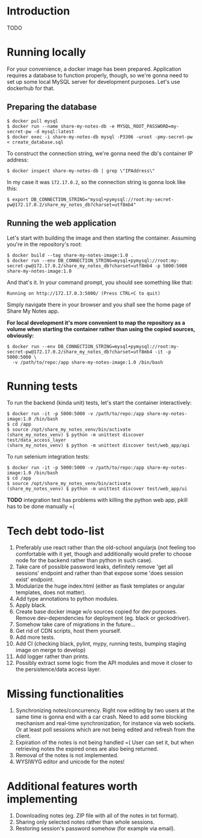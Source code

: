 # Introduction

TODO

# Running locally

For your convenience, a docker image has been prepared. Application requires a database to function properly,
though, so we're gonna need to set up some local MySQL server for development purposes. Let's use dockerhub for that.

## Preparing the database

```
$ docker pull mysql
$ docker run --name share-my-notes-db -e MYSQL_ROOT_PASSWORD=my-secret-pw -d mysql:latest
$ docker exec -i share-my-notes-db mysql -P3306 -uroot -pmy-secret-pw < create_database.sql
```

To construct the connection string, we're gonna need the db's container IP address:

```
$ docker inspect share-my-notes-db | grep \"IPAddress\"
```

In my case it was `172.17.0.2`, so the connection string is gonna look like this:

```
$ export DB_CONNECTION_STRING="mysql+pymysql://root:my-secret-pw@172.17.0.2/share_my_notes_db?charset=utf8mb4"
```

## Running the web application

Let's start with building the image and then starting the container. Assuming you're in the repository's root:

```
$ docker build --tag share-my-notes-image:1.0 .
$ docker run --env DB_CONNECTION_STRING=mysql+pymysql://root:my-secret-pw@172.17.0.2/share_my_notes_db?charset=utf8mb4 -p 5000:5000 share-my-notes-image:1.0
```

And that's it. In your command prompt, you should see something like that:

```
Running on http://172.17.0.3:5000/ (Press CTRL+C to quit)
```

Simply navigate there in your browser and you shall see the home page of Share My Notes app.

**For local development it's more convenient to map the repository as a volume when starting the container rather than using the copied sources, obviously:**
```
$ docker run --env DB_CONNECTION_STRING=mysql+pymysql://root:my-secret-pw@172.17.0.2/share_my_notes_db?charset=utf8mb4 -it -p 5000:5000 \
  -v /path/to/repo:/app share-my-notes-image:1.0 /bin/bash
```

# Running tests

To run the backend (kinda unit) tests, let's start the container interactively:

```
$ docker run -it -p 5000:5000 -v /path/to/repo:/app share-my-notes-image:1.0 /bin/bash
$ cd /app
$ source /opt/share_my_notes_venv/bin/activate
(share_my_notes_venv) $ python -m unittest discover test/data_access_layer
(share_my_notes_venv) $ python -m unittest discover test/web_app/api
```

To run selenium integration tests:

```
$ docker run -it -p 5000:5000 -v /path/to/repo:/app share-my-notes-image:1.0 /bin/bash
$ cd /app
$ source /opt/share_my_notes_venv/bin/activate
(share_my_notes_venv) $ python -m unittest discover test/web_app/ui
```

**TODO** integration test has problems with killing the python web app, pkill has to be done manually =(

# Tech debt todo-list

1. Preferably use react rather than the old-school angularjs (not feeling too comfortable with it yet,
   though and additionally would prefer to choose node for the backend rather than python in such case).
2. Take care of possible password leaks, definitely remove 'get all sessions' endpoint and rather than that
   expose some 'does session exist' endpoint.
3. Modularize the huge index.html (either as flask templates or angular templates, does not matter).
4. Add type annotations to python modules.
5. Apply black.
6. Create base docker image w/o sources copied for dev purposes. Remove dev-dependencies for deployment (eg. black or geckodriver).
7. Somehow take care of migrations in the future...
8. Get rid of CDN scripts, host them yourself.
9. Add more tests.
10. Add CI (checking black, pylint, mypy, running tests, bumping staging image on merge to develop)
11. Add logger rather than prints.
12. Possibly extract some logic from the API modules and move it closer to the persistence/data access layer.

# Missing functionalities

1. Synchronizing notes/concurrency. Right now editing by two users at the same time is gonna end with a car crash. Need to add some
   blocking mechanism and real-time synchronization, for instance via web sockets. Or at least poll sessions which
   are not being edited and refresh from the client.
2. Expiration of the notes is not being handled =( User can set it, but when retrieving notes the expired ones are also being returned.
3. Removal of the notes is not implemented.
4. WYSIWYG editor and unicode for the notes!

# Additional features worth implementing

1. Downloading notes (eg. ZIP file with all of the notes in txt format).
2. Sharing only selected notes rather than whole sessions.
3. Restoring session's password somehow (for example via email).
